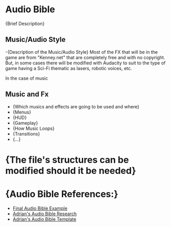 # Audio Bible

{Brief Description}

## Music/Audio Style
-{Description of the Music/Audio Style}
Most of the FX that will be in the game are from "Kenney.net" that are completely free and with no copyright. But, in some cases there will be modified with Audacity to suit to the type of game having a Sci-Fi thematic as lasers, robotic voices, etc.

In the case of music


## Music and Fx
- {Which musics and effects are going to be used and where}
- {Menus}
- {HUD}
- {Gameplay}
- {How Music Loops}
- {Transitions}
- {...}

# {The file's structures can be modified should it be needed}
# {Audio Bible References:}
- [Final Audio Bible Example](https://github.com/DevCrumbs/Warcraft-II/wiki/5.-Audio-Bible)
- [Adrian's Audio Bible Research](https://github.com/M1R4B3L/Research-Audio-Bible/tree/master/docs)
- [Adrian's Audio Bible Template](https://github.com/M1R4B3L/Research-Audio-Bible/tree/master/templates)
